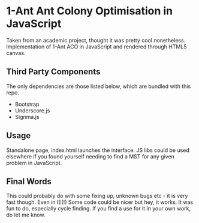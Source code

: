 # 1-Ant Ant Colony Optimisation in JavaScript

Taken from an academic project, thought it was pretty cool nonetheless. Implementation of 1-Ant ACO in JavaScript and rendered through HTML5 canvas.

## Third Party Components

The only dependencies are those listed below, which are bundled with this repo.

 * Bootstrap
 * Underscore.js
 * Signma.js

## Usage

Standalone page, index.html launches the interface. JS libs could be used elsewhere if you found yourself needing to find a MST for any given problem in JavaScript.

## Final Words

This could probably do with some fixing up, unknown bugs etc - it is very fast though. Even in IE(!) Some code could be nicer but hey, it works. It was fun to do, especially cycle finding. If you find a use for it in your own work, do let me know.
